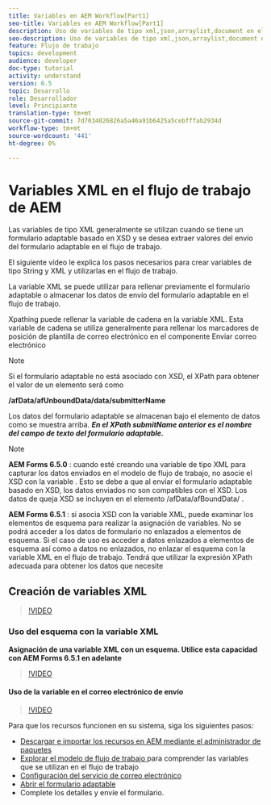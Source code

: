 ```yaml
---
title: Variables en AEM Workflow[Part1]
seo-title: Variables en AEM Workflow[Part1]
description: Uso de variables de tipo xml,json,arraylist,document en el flujo de trabajo de aem
seo-description: Uso de variables de tipo xml,json,arraylist,document en el flujo de trabajo de aem
feature: Flujo de trabajo
topics: development
audience: developer
doc-type: tutorial
activity: understand
version: 6.5
topic: Desarrollo
role: Desarrollador
level: Principiante
translation-type: tm+mt
source-git-commit: 7d7034026826a5a46a91b6425a5cebfffab2934d
workflow-type: tm+mt
source-wordcount: '441'
ht-degree: 0%

---
```



# Variables XML en el flujo de trabajo de AEM

Las variables de tipo XML generalmente se utilizan cuando se tiene un formulario adaptable basado en XSD y se desea extraer valores del envío del formulario adaptable en el flujo de trabajo.

El siguiente vídeo le explica los pasos necesarios para crear variables de tipo String y XML y utilizarlas en el flujo de trabajo.

La variable XML se puede utilizar para rellenar previamente el formulario adaptable o almacenar los datos de envío del formulario adaptable en el flujo de trabajo.

Xpathing puede rellenar la variable de cadena en la variable XML. Esta variable de cadena se utiliza generalmente para rellenar los marcadores de posición de plantilla de correo electrónico en el componente Enviar correo electrónico

>[!NOTE]
>
>Si el formulario adaptable no está asociado con XSD, el XPath para obtener el valor de un elemento será como
>
>**/afData/afUnboundData/data/submitterName**

Los datos del formulario adaptable se almacenan bajo el elemento de datos como se muestra arriba. **_En el XPath submitName anterior es el nombre del campo de texto del formulario adaptable._**

>[!NOTE]
>
>**AEM Forms 6.5.0** : cuando esté creando una variable de tipo XML para capturar los datos enviados en el modelo de flujo de trabajo, no asocie el XSD con la variable . Esto se debe a que al enviar el formulario adaptable basado en XSD, los datos enviados no son compatibles con el XSD. Los datos de queja XSD se incluyen en el elemento /afData/afBoundData/ .
>
>**AEM Forms 6.5.1** : si asocia XSD con la variable XML, puede examinar los elementos de esquema para realizar la asignación de variables. No se podrá acceder a los datos de formulario no enlazados a elementos de esquema. Si el caso de uso es acceder a datos enlazados a elementos de esquema así como a datos no enlazados, no enlazar el esquema con la variable XML en el flujo de trabajo. Tendrá que utilizar la expresión XPath adecuada para obtener los datos que necesite

## Creación de variables XML

>[!VIDEO](https://video.tv.adobe.com/v/26440?quality=12?autoplay=1)

### Uso del esquema con la variable XML

**Asignación de una variable XML con un esquema. Utilice esta capacidad con AEM Forms 6.5.1 en adelante**

>[!VIDEO](https://video.tv.adobe.com/v/28098?quality=9&learn=on)

#### Uso de la variable en el correo electrónico de envío

>[!VIDEO](https://video.tv.adobe.com/v/26441?quality=12&learn=on)

Para que los recursos funcionen en su sistema, siga los siguientes pasos:

* [Descargar e importar los recursos en AEM mediante el administrador de paquetes](assets/xmlandstringvariable.zip)
* [Explorar el modelo de flujo de trabajo ](http://localhost:4502/editor.html/conf/global/settings/workflow/models/vacationrequest.html) para comprender las variables que se utilizan en el flujo de trabajo
* [Configuración del servicio de correo electrónico](https://helpx.adobe.com/experience-manager/6-5/sites/administering/using/notification.html#ConfiguringtheMailService)
* [Abrir el formulario adaptable](http://localhost:4502/content/dam/formsanddocuments/applicationfortimeoff/jcr:content?wcmmode=disabled)
* Complete los detalles y envíe el formulario.


